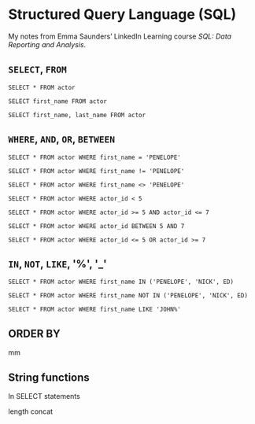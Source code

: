# Structured Query Language (SQL)

My notes from Emma Saunders’ LinkedIn Learning course *SQL: Data Reporting and Analysis*.

## `SELECT`, `FROM`

```
SELECT * FROM actor
```

```
SELECT first_name FROM actor
```

```
SELECT first_name, last_name FROM actor
```

## `WHERE`, `AND`, `OR`, `BETWEEN`

```
SELECT * FROM actor WHERE first_name = 'PENELOPE'
```

```
SELECT * FROM actor WHERE first_name != 'PENELOPE'

SELECT * FROM actor WHERE first_name <> 'PENELOPE'
```

```
SELECT * FROM actor WHERE actor_id < 5
```

```
SELECT * FROM actor WHERE actor_id >= 5 AND actor_id <= 7

SELECT * FROM actor WHERE actor_id BETWEEN 5 AND 7

```

```
SELECT * FROM actor WHERE actor_id <= 5 OR actor_id >= 7
```

## `IN`, `NOT`, `LIKE`, '%', '_'

```
SELECT * FROM actor WHERE first_name IN ('PENELOPE', 'NICK', ED)
```

```
SELECT * FROM actor WHERE first_name NOT IN ('PENELOPE', 'NICK', ED)
```

```
SELECT * FROM actor WHERE first_name LIKE 'JOHN%'
```


## ORDER BY

mm

## String functions

In SELECT statements

length
concat

